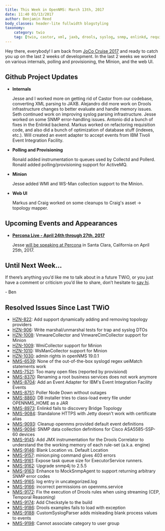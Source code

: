 ```yaml
---
title: This Week in OpenNMS: March 13th, 2017
date: 11:40 03/13/2017
author: Benjamin Reed
body_classes: header-lite fullwidth blogstyling
taxonomy:
    category: twio
    tag: [twio, castor, xml, jaxb, drools, syslog, snmp, enlinkd, requisitions, ibm, tivoli, eif, collectd, pollerd, activemq, wmi, ws-man, minion, topology, percona live]
---
```


Hey there, everybody!  I am back from [JoCo Cruise 2017](https://jococruise.com/) and ready to catch you up on the last 2 weeks of development.  In the last 2 weeks we worked on various internals, polling and provisioning, the Minion, and the web UI.

<!-- git log --all --no-merges --since='2017-02-27 00:00:00' --until='2017-03-13 00:00:00' --format='%Cblue%ai %Cgreen%aN %Cred%d %Creset%s %Cblue(%H)' | sort | less -R -->

## Github Project Updates

* __Internals__

  Jesse and I worked more on getting rid of Castor from our codebase, converting XML parsing to JAXB.  Alejandro did more work on Drools infrastructure changes to better evaluate and handle memory issues.  Seth continued work on improving syslog parsing infrastructure.  Jesse worked on some SNMP error-handling issues.  Antonio did a bunch of fixes in the Enlinkd backend.  Markus worked on refactoring requisition code, and also did a bunch of optimization of database stuff (indexes, etc.).  Will created an event adapter to accept events from IBM Tivoli Event Integration Facility.

* __Polling and Provisioning__

  Ronald added instrumentation to queues used by Collectd and Pollerd.  Ronald added polling/provisioning support for ActiveMQ.

* __Minion__

  Jesse added WMI and WS-Man collection support to the Minion.

* __Web UI__

  Markus and Craig worked on some cleanups to Craig's asset -> topology mapper.


## Upcoming Events and Appearances

* __[Percona Live - April 24th through 27th, 2017](https://www.percona.com/live/17/)__

  Jesse [will be speaking at Percona](https://www.percona.com/live/17/users/jesse-white) in Santa Clara, California on April 25th, 2017.


## Until Next Week…

If there’s anything you’d like me to talk about in a future TWiO, or you just have a comment or criticism you’d like to share, don’t hesitate to [say hi](mailto:twio@opennms.org).

\- Ben

<!--
  https://github.com/OpenNMS/twio-fodder/blob/master/scripts/twio-issues-list.pl
-->

## Resolved Issues Since Last TWiO

* [HZN-822](https://issues.opennms.org/browse/HZN-822): Add support dynamically adding and removing topology providers
* [HZN-906](https://issues.opennms.org/browse/HZN-906): Write marshal/unmarshal tests for trap and syslog DTOs
* [HZN-1008](https://issues.opennms.org/browse/HZN-1008): VmwareCollector and VmwareCimCollector support for Minion
* [HZN-1009](https://issues.opennms.org/browse/HZN-1009): WmiCollector support for Minion
* [HZN-1010](https://issues.opennms.org/browse/HZN-1010): WsManCollector support for Minion
* [HZN-1030](https://issues.opennms.org/browse/HZN-1030): admin rights in openNMS 19.0.1
* [NMS-6539](https://issues.opennms.org/browse/NMS-6539): None of the out-of-the-box syslogd regex ueiMatch statements work
* [NMS-7521](https://issues.opennms.org/browse/NMS-7521): Too many open files (reported by provisiond)
* [NMS-8370](https://issues.opennms.org/browse/NMS-8370): Renaming a root business services does not work anymore
* [NMS-8704](https://issues.opennms.org/browse/NMS-8704): Add an Event Adapter for IBM's Event Integration Facility Events
* [NMS-8751](https://issues.opennms.org/browse/NMS-8751): Poller Node Down without outages
* [NMS-8860](https://issues.opennms.org/browse/NMS-8860): DB installer tries to class-load every file under OPENNMS_HOME as a JAR
* [NMS-8973](https://issues.opennms.org/browse/NMS-8973): Enlinkd fails to discovery Bridge Topology
* [NMS-9084](https://issues.opennms.org/browse/NMS-9084): Standalone HTTPS with Jetty doesn't work with certificate alias
* [NMS-9093](https://issues.opennms.org/browse/NMS-9093): Cleanup opennms provided default event definitions
* [NMS-9094](https://issues.opennms.org/browse/NMS-9094): SNMP data collection definitions for Cisco ASA5585-SSP-60 devices
* [NMS-9145](https://issues.opennms.org/browse/NMS-9145): Add JMX instrumentation for the Drools Correlator to understand the the working memory of each rule-set (a.k.a. engine)
* [NMS-9146](https://issues.opennms.org/browse/NMS-9146): Blank Location vs. Default Location
* [NMS-9157](https://issues.opennms.org/browse/NMS-9157): minion:ping command gives 403 errors 
* [NMS-9161](https://issues.opennms.org/browse/NMS-9161): Expose task queue size for ExecutorService runners.
* [NMS-9162](https://issues.opennms.org/browse/NMS-9162): Upgrade snmp4j to 2.5.5
* [NMS-9163](https://issues.opennms.org/browse/NMS-9163): Enhance to MockSnmpAgent to support returning arbitrary SNMP error codes
* [NMS-9165](https://issues.opennms.org/browse/NMS-9165): log entry in uncategorized.log
* [NMS-9166](https://issues.opennms.org/browse/NMS-9166): incorrect permissions on opennms.service
* [NMS-9172](https://issues.opennms.org/browse/NMS-9172): Fix the execution of Drools rules when using streaming (CEP, Temporal Reasoning)
* [NMS-9174](https://issues.opennms.org/browse/NMS-9174): Add Checkstyle to the build
* [NMS-9186](https://issues.opennms.org/browse/NMS-9186): Drools examples fails to load with exception
* [NMS-9188](https://issues.opennms.org/browse/NMS-9188): CustomSyslogParser adds misleading blank process values to events
* [NMS-9198](https://issues.opennms.org/browse/NMS-9198): Cannot associate category to user group
